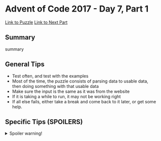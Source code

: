 # Advent of Code 2017 - Day 7, Part 1

[Link to Puzzle](https://adventofcode.com/2017/day/7)
[Link to Next Part](https://github.com/CodingAP/unofficial-aoc-syllabus/blob/main/years/2017/day7/part2.md)

## Summary
summary

## General Tips
- Test often, and test with the examples
- Most of the time, the puzzle consists of parsing data to usable data, then doing something with that usable data
- Make sure the input is the same as it was from the website
- If it is taking a while to run, it may not be working right
- If all else fails, either take a break and come back to it later, or get some help.

## Specific Tips (SPOILERS)
<details> <summary>Spoiler warning!</summary>

specific tips

</details>